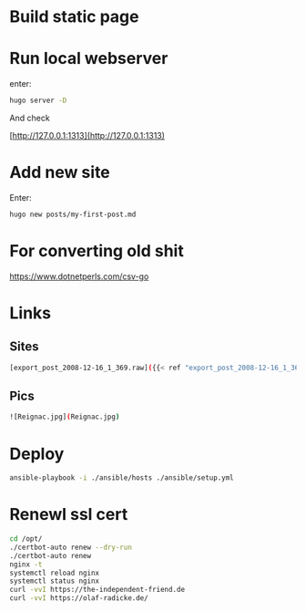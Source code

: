 # Build static page #

# Run local webserver #

enter:

```bash
hugo server -D
```
And check

[http://127.0.0.1:1313](http://127.0.0.1:1313)

# Add new site #

Enter:

```bash
hugo new posts/my-first-post.md
```

# For converting old shit #

https://www.dotnetperls.com/csv-go

# Links #

## Sites ##

```bash
[export_post_2008-12-16_1_369.raw]({{< ref "export_post_2008-12-16_1_369.raw" "amp" >}})
```

## Pics ##

```bash
![Reignac.jpg](Reignac.jpg)
```

# Deploy #

```bash
ansible-playbook -i ./ansible/hosts ./ansible/setup.yml
```

# Renewl ssl cert #

```bash
cd /opt/
./certbot-auto renew --dry-run
./certbot-auto renew
nginx -t
systemctl reload nginx 
systemctl status nginx
curl -vvI https://the-independent-friend.de
curl -vvI https://olaf-radicke.de/
```

